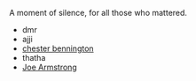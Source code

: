 A moment of silence, for all those who mattered.

* dmr
* ajji
* [chester bennington](https://twitter.com/shrayasr/status/888203593894969344)
* thatha
* [Joe Armstrong](https://twitter.com/shrayasr/status/1119645778773807104)
